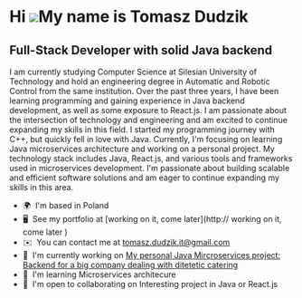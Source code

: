Hi ![](https://user-images.githubusercontent.com/18350557/176309783-0785949b-9127-417c-8b55-ab5a4333674e.gif)My name is Tomasz Dudzik
=====================================================================================================================================

Full-Stack Developer with solid Java backend
--------------------------------------------

I am currently studying Computer Science at Silesian University of Technology and hold an engineering degree in Automatic and Robotic Control from the same institution. Over the past three years, I have been learning programming and gaining experience in Java backend development, as well as some exposure to React.js. I am passionate about the intersection of technology and engineering and am excited to continue expanding my skills in this field. I started my programming journey with C++, but quickly fell in love with Java. Currently, I'm focusing on learning Java microservices architecture and working on a personal project. My technology stack includes Java, React.js, and various tools and frameworks used in microservices development. I'm passionate about building scalable and efficient software solutions and am eager to continue expanding my skills in this area.

* 🌍  I'm based in Poland
* 🖥️  See my portfolio at [working on it, come later](http:// working on it, come later )
* ✉️  You can contact me at [tomasz.dudzik.it@gmail.com](mailto:tomasz.dudzik.it@gmail.com)
* 🚀  I'm currently working on [My personal Java Mircroservices project: Backend for a big company dealing with ditetetic catering](http://github.com/tomdud-developer/OurKitchenYourHealth)
* 🧠  I'm learning Microservices architecure
* 🤝  I'm open to collaborating on Interesting project in Java or React.js

